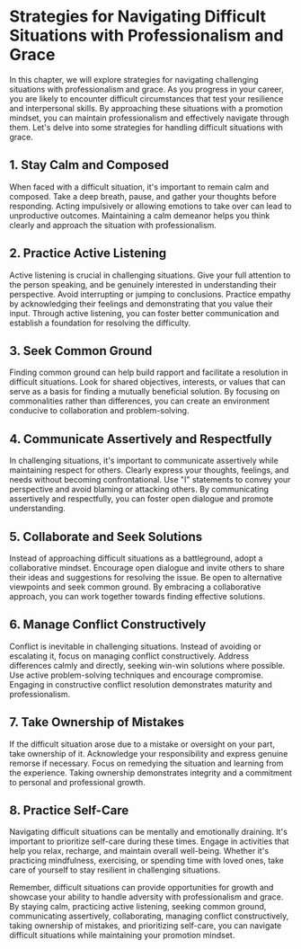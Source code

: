 Strategies for Navigating Difficult Situations with Professionalism and Grace
=========================================================================================

In this chapter, we will explore strategies for navigating challenging situations with professionalism and grace. As you progress in your career, you are likely to encounter difficult circumstances that test your resilience and interpersonal skills. By approaching these situations with a promotion mindset, you can maintain professionalism and effectively navigate through them. Let's delve into some strategies for handling difficult situations with grace.

**1. Stay Calm and Composed**
-----------------------------

When faced with a difficult situation, it's important to remain calm and composed. Take a deep breath, pause, and gather your thoughts before responding. Acting impulsively or allowing emotions to take over can lead to unproductive outcomes. Maintaining a calm demeanor helps you think clearly and approach the situation with professionalism.

**2. Practice Active Listening**
--------------------------------

Active listening is crucial in challenging situations. Give your full attention to the person speaking, and be genuinely interested in understanding their perspective. Avoid interrupting or jumping to conclusions. Practice empathy by acknowledging their feelings and demonstrating that you value their input. Through active listening, you can foster better communication and establish a foundation for resolving the difficulty.

**3. Seek Common Ground**
-------------------------

Finding common ground can help build rapport and facilitate a resolution in difficult situations. Look for shared objectives, interests, or values that can serve as a basis for finding a mutually beneficial solution. By focusing on commonalities rather than differences, you can create an environment conducive to collaboration and problem-solving.

**4. Communicate Assertively and Respectfully**
-----------------------------------------------

In challenging situations, it's important to communicate assertively while maintaining respect for others. Clearly express your thoughts, feelings, and needs without becoming confrontational. Use "I" statements to convey your perspective and avoid blaming or attacking others. By communicating assertively and respectfully, you can foster open dialogue and promote understanding.

**5. Collaborate and Seek Solutions**
-------------------------------------

Instead of approaching difficult situations as a battleground, adopt a collaborative mindset. Encourage open dialogue and invite others to share their ideas and suggestions for resolving the issue. Be open to alternative viewpoints and seek common ground. By embracing a collaborative approach, you can work together towards finding effective solutions.

**6. Manage Conflict Constructively**
-------------------------------------

Conflict is inevitable in challenging situations. Instead of avoiding or escalating it, focus on managing conflict constructively. Address differences calmly and directly, seeking win-win solutions where possible. Use active problem-solving techniques and encourage compromise. Engaging in constructive conflict resolution demonstrates maturity and professionalism.

**7. Take Ownership of Mistakes**
---------------------------------

If the difficult situation arose due to a mistake or oversight on your part, take ownership of it. Acknowledge your responsibility and express genuine remorse if necessary. Focus on remedying the situation and learning from the experience. Taking ownership demonstrates integrity and a commitment to personal and professional growth.

**8. Practice Self-Care**
-------------------------

Navigating difficult situations can be mentally and emotionally draining. It's important to prioritize self-care during these times. Engage in activities that help you relax, recharge, and maintain overall well-being. Whether it's practicing mindfulness, exercising, or spending time with loved ones, take care of yourself to stay resilient in challenging situations.

Remember, difficult situations can provide opportunities for growth and showcase your ability to handle adversity with professionalism and grace. By staying calm, practicing active listening, seeking common ground, communicating assertively, collaborating, managing conflict constructively, taking ownership of mistakes, and prioritizing self-care, you can navigate difficult situations while maintaining your promotion mindset.
